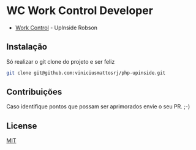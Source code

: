 # WC Work Control Developer
- <a href="https://www.upinside.com.br/cursos/work-control-developer">Work Control</a> - UpInside Robson


## Instalação

Só realizar o git clone do projeto e ser feliz
```bash
git clone git@github.com:viniciusmattosrj/php-upinside.git
```

## Contribuições
Caso identifique pontos
que possam ser aprimorados envie o seu PR. ;-)


## License
[MIT](https://choosealicense.com/licenses/mit/)
